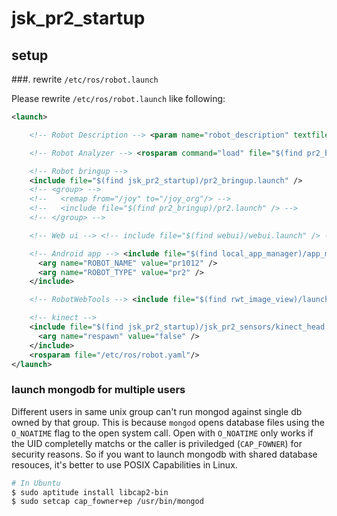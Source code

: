 # jsk_pr2_startup

## setup

###. rewrite `/etc/ros/robot.launch`

Please rewrite `/etc/ros/robot.launch` like following:
```xml
<launch>

    <!-- Robot Description --> <param name="robot_description" textfile="/etc/ros/groovy/urdf/robot.xml" />

    <!-- Robot Analyzer --> <rosparam command="load" file="$(find pr2_bringup)/config/pr2_analyzers.yaml" ns="diag_agg" />

    <!-- Robot bringup --> 
    <include file="$(find jsk_pr2_startup)/pr2_bringup.launch" />
    <!-- <group> -->
    <!--   <remap from="/joy" to="/joy_org"/> -->
    <!--   <include file="$(find pr2_bringup)/pr2.launch" /> -->
    <!-- </group> -->

    <!-- Web ui --> <!-- include file="$(find webui)/webui.launch" /> -->

    <!-- Android app --> <include file="$(find local_app_manager)/app_manager.launch" >
      <arg name="ROBOT_NAME" value="pr1012" />
      <arg name="ROBOT_TYPE" value="pr2" />
    </include>

    <!-- RobotWebTools --> <include file="$(find rwt_image_view)/launch/rwt_image_view.launch"/>

    <!-- kinect -->
    <include file="$(find jsk_pr2_startup)/jsk_pr2_sensors/kinect_head.launch">
      <arg name="respawn" value="false" />
    </include>
    <rosparam file="/etc/ros/robot.yaml"/>
</launch> 

```

### launch mongodb for multiple users

Different users in same unix group can't run mongod against single db owned by that group.
This is because `mongod` opens database files using the `O_NOATIME` flag to the open system call.
Open with `O_NOATIME` only works if the UID completelly matchs or the caller is priviledged (`CAP_FOWNER`) for security reasons.
So if you want to launch mongodb with shared database resouces, it's better to use POSIX Capabilities in Linux.

```bash
# In Ubuntu
$ sudo aptitude install libcap2-bin
$ sudo setcap cap_fowner+ep /usr/bin/mongod
```

